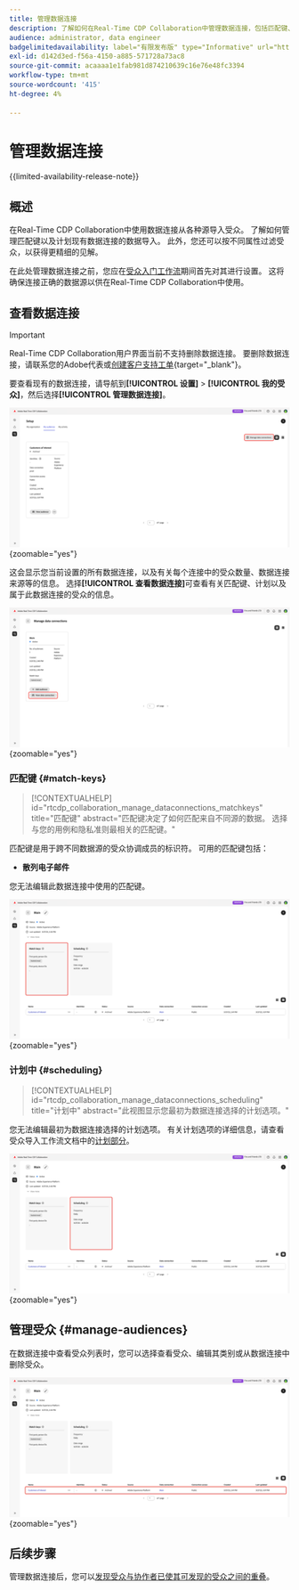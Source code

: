 ```yaml
---
title: 管理数据连接
description: 了解如何在Real-Time CDP Collaboration中管理数据连接，包括匹配键、计划、用例和受众筛选
audience: administrator, data engineer
badgelimitedavailability: label="有限发布版" type="Informative" url="https://helpx.adobe.com/legal/product-descriptions/real-time-customer-data-platform-collaboration.html newtab=true"
exl-id: d142d3ed-f56a-4150-a885-571728a73ac8
source-git-commit: acaaaa1e1fab981d874210639c16e76e48fc3394
workflow-type: tm+mt
source-wordcount: '415'
ht-degree: 4%

---
```


# 管理数据连接

{{limited-availability-release-note}}

## 概述

在Real-Time CDP Collaboration中使用数据连接从各种源导入受众。 了解如何管理匹配键以及计划现有数据连接的数据导入。 此外，您还可以按不同属性过滤受众，以获得更精细的见解。

在此处管理数据连接之前，您应在[受众入门工作流](./onboard-audiences.md)期间首先对其进行设置。 这将确保连接正确的数据源以供在Real-Time CDP Collaboration中使用。

## 查看数据连接

>[!IMPORTANT]
>
>Real-Time CDP Collaboration用户界面当前不支持删除数据连接。 要删除数据连接，请联系您的Adobe代表或[创建客户支持工单](https://experienceleague.adobe.com/home?lang=en&amp;support-tab=open-ticket#support){target="_blank"}。

要查看现有的数据连接，请导航到&#x200B;**[!UICONTROL 设置]** > **[!UICONTROL 我的受众]**，然后选择&#x200B;**[!UICONTROL 管理数据连接]**。

![设置工作区，突出显示管理数据连接。](/help/assets/setup/manage-data-connection/manage-data-connection-highlighted.png){zoomable="yes"}

这会显示您当前设置的所有数据连接，以及有关每个连接中的受众数量、数据连接来源等的信息。 选择&#x200B;**[!UICONTROL 查看数据连接]**&#x200B;可查看有关匹配键、计划以及属于此数据连接的受众的信息。

![管理具有连接的数据连接工作区查看突出显示的数据连接。](/help/assets/setup/manage-data-connection/view-data-connection-highlighted.png){zoomable="yes"}

### 匹配键 {#match-keys}

>[!CONTEXTUALHELP]
>id="rtcdp_collaboration_manage_dataconnections_matchkeys"
>title="匹配键"
>abstract="匹配键决定了如何匹配来自不同源的数据。 选择与您的用例和隐私准则最相关的匹配键。"

匹配键是用于跨不同数据源的受众协调成员的标识符。 可用的匹配键包括：

- **散列电子邮件**

您无法编辑此数据连接中使用的匹配键。

![突出显示匹配键部分的数据连接工作区。](/help/assets/setup/manage-data-connection/view-data-connection-match-keys.png){zoomable="yes"}

### 计划中 {#scheduling}

>[!CONTEXTUALHELP]
>id="rtcdp_collaboration_manage_dataconnections_scheduling"
>title="计划中"
>abstract="此视图显示您最初为数据连接选择的计划选项。"

您无法编辑最初为数据连接选择的计划选项。 有关计划选项的详细信息，请查看受众导入工作流文档中的[计划部分](/help/guide/setup/onboard-audiences.md#schedule)。

![突出显示了“计划”部分的数据连接工作区。](/help/assets/setup/manage-data-connection/view-data-connection-scheduling.png){zoomable="yes"}

## 管理受众 {#manage-audiences}

在数据连接中查看受众列表时，您可以选择查看受众、编辑其类别或从数据连接中删除受众。

![突出显示受众的数据连接工作区。](/help/assets/setup/manage-data-connection/view-data-connection-manage-audiences.png){zoomable="yes"}

## 后续步骤

管理数据连接后，您可以[发现受众与协作者已使其可发现的受众之间的重叠](/help/guide/collaborate/discover.md)。
